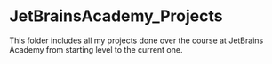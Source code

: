 # JetBrainsAcademy_Projects
This folder includes all my projects done over the course at JetBrains Academy from starting level to the current one.
